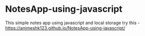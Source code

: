 # NotesApp-using-javascript
This simple notes app using javascript and local storage
try this -
https://animeshk123.github.io/NotesApp-using-javascript/
